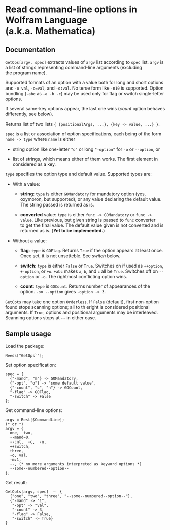 # Read command-line options in Wolfram Language (a.k.a. Mathematica) #

## Documentation

`GetOps[argv, spec]` extracts values of `argv` list according to `spec` list.
`argv` is a list of strings representing command-line arguments (excluding the program name).

Supported formats of an option with a value
both for long and short options are: `-o val`, `-o=val`, and `-o:val`.
No terse form like `-n10` is supported.
Option bundling (`-abc` as `-a -b -c`) may be used only for flag or switch single-letter options.

If several same-key options appear, the last one wins (_count_ option behaves differently, see below).

Returns list of two lists `{ {positionalArgs, ...}, {key -> value, ...} }`.

`spec` is a list or association of option specifications,
each being of the form `name -> type` where `name` is either

  * string option like one-letter `"o"` or long `"-option"` for `-o` or `--option`, or

  * list of strings, which means either of them works.
    The first element in considered as a key.

`type` specifies the option type and default value. Supported types are:

  - With a value:

    * __string__: `type` is either `GOMandatory` for mandatory option (yes, oxymoron, but supported),
      or any value declaring the default value. The string passed is returned as is.

    * __converted__ value: `type` is either `func -> GOMandatory` or `func -> value`.
      Like previous, but given string is passed to `func` converter to get the final value.
      The default value given is not converted and is returned as is.
      (__Yet to be implemented.__)

  - Without a value:

    * __flag__: `type` is `GOFlag`. Returns `True` if the option appears at least once.
      Once set, it is not unsetteble. See _switch_ below.

    * __switch__: `type` is either `False` or `True`. Switches on if used as `++option`, `+-option`, or `+o`.
      `+abc` makes `a`, `b`, and `c` all be `True`. Switches off on `--option` or `-o`.
      The rightmost conflicting option wins.

    * __count__: `type` is `GOCount`. Returns number of appearances of the option.
      `-oo --option` gives `-option -> 3`.

`GetOpts` may take one option `Orderless`. If `False` (default), first non-option found stops scanning options;
all to th eright is considered positional arguments. If `True`, options and positional arguments may be interleaved.
Scanning options stops at `--` in either case.


## Sample usage

Load the package:
```mma
Needs["GetOps`"];
```

Set option specification:
```mma
spec = {
  {"-mand", "m"} -> GOMandatory,
  {"-opt", "o"} -> "some default value",
  {"-count", "c", "n"} -> GOCount,
  "-flag" -> GOFlag,
  "-switch" -> False
};
```

Get command-line options:
```mma
argv = Rest[$CommandLine];
(* or *)
argv = {
  one,  two,
  --mand=0,
  --cnt,  -c,  -n,
  ++switch,
  three,
  -o, val,
  -m:1,
  --, (* no more arguments interpreted as keyword options *)
  --some--numbered--option--
};
```

Get result:
```mma
GetOpts[argv, spec]  ⟶  {
  {"one", "two", "three", "--some--numbered--option--"},
  {"-mand" -> "1",
   "-opt" -> "val",
   "-count" -> 3,
   "-flag" -> False,
   "-switch" -> True}
}
```
